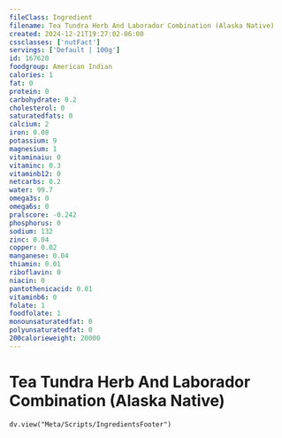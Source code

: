 ```yaml
---
fileClass: Ingredient
filename: Tea Tundra Herb And Laborador Combination (Alaska Native)
created: 2024-12-21T19:27:02-06:00
cssclasses: ['nutFact']
servings: ['Default | 100g']
id: 167620
foodgroup: American Indian
calories: 1
fat: 0
protein: 0
carbohydrate: 0.2
cholesterol: 0
saturatedfats: 0
calcium: 2
iron: 0.08
potassium: 9
magnesium: 1
vitaminaiu: 0
vitaminc: 0.3
vitaminb12: 0
netcarbs: 0.2
water: 99.7
omega3s: 0
omega6s: 0
pralscore: -0.242
phosphorus: 0
sodium: 132
zinc: 0.04
copper: 0.02
manganese: 0.04
thiamin: 0.01
riboflavin: 0
niacin: 0
pantothenicacid: 0.01
vitaminb6: 0
folate: 1
foodfolate: 1
monounsaturatedfat: 0
polyunsaturatedfat: 0
200calorieweight: 20000
---
```


# Tea Tundra Herb And Laborador Combination (Alaska Native)

```dataviewjs
dv.view("Meta/Scripts/IngredientsFooter")
```